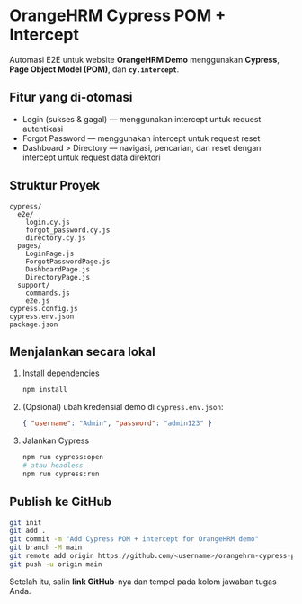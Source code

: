# OrangeHRM Cypress POM + Intercept

Automasi E2E untuk website **OrangeHRM Demo** menggunakan **Cypress**, **Page Object Model (POM)**, dan **`cy.intercept`**.

## Fitur yang di-otomasi
- Login (sukses & gagal) — menggunakan intercept untuk request autentikasi
- Forgot Password — menggunakan intercept untuk request reset
- Dashboard > Directory — navigasi, pencarian, dan reset dengan intercept untuk request data direktori

## Struktur Proyek
```text
cypress/
  e2e/
    login.cy.js
    forgot_password.cy.js
    directory.cy.js
  pages/
    LoginPage.js
    ForgotPasswordPage.js
    DashboardPage.js
    DirectoryPage.js
  support/
    commands.js
    e2e.js
cypress.config.js
cypress.env.json
package.json
```

## Menjalankan secara lokal
1. Install dependencies
   ```bash
   npm install
   ```
2. (Opsional) ubah kredensial demo di `cypress.env.json`:
   ```json
   { "username": "Admin", "password": "admin123" }
   ```
3. Jalankan Cypress
   ```bash
   npm run cypress:open
   # atau headless
   npm run cypress:run
   ```

## Publish ke GitHub
```bash
git init
git add .
git commit -m "Add Cypress POM + intercept for OrangeHRM demo"
git branch -M main
git remote add origin https://github.com/<username>/orangehrm-cypress-pom-intercept.git
git push -u origin main
```

Setelah itu, salin **link GitHub**-nya dan tempel pada kolom jawaban tugas Anda.
